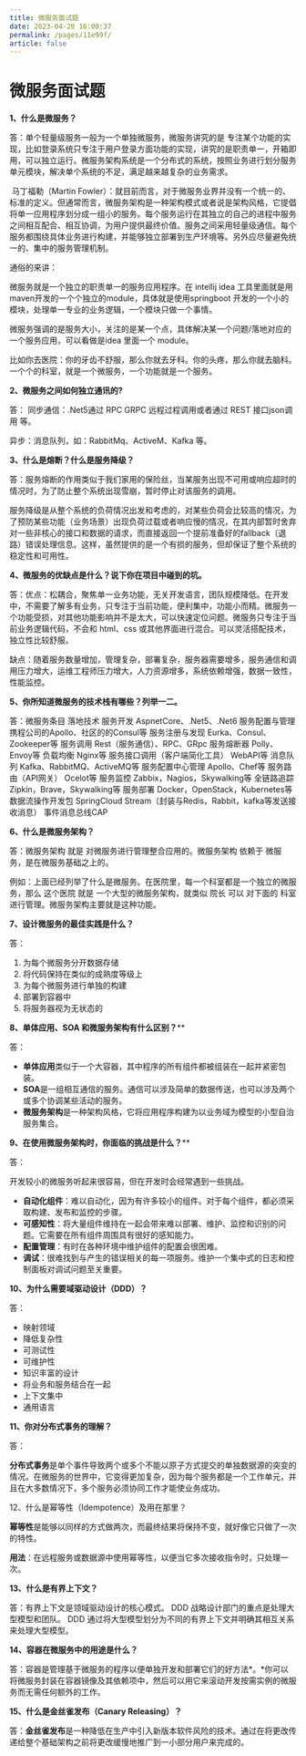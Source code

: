 ```yaml
---
title: 微服务面试题
date: 2023-04-20 16:00:37
permalink: /pages/11e99f/
article: false
---
```

# 微服务面试题

**1、什么是微服务？**

答：单个轻量级服务一般为一个单独微服务，微服务讲究的是 专注某个功能的实现，比如登录系统只专注于用户登录方面功能的实现，讲究的是职责单一，开箱即用，可以独立运行。微服务架构系统是一个分布式的系统，按照业务进行划分服务单元模块，解决单个系统的不足，满足越来越复杂的业务需求。

​    马丁福勒（Martin Fowler）：就目前而言，对于微服务业界并没有一个统一的、标准的定义。但通常而言，微服务架构是一种架构模式或者说是架构风格，它提倡将单一应用程序划分成一组小的服务。每个服务运行在其独立的自己的进程中服务之间相互配合、相互协调，为用户提供最终价值。服务之间采用轻量级通信。每个服务都围绕具体业务进行构建，并能够独立部署到生产环境等。另外应尽量避免统一的、集中的服务管理机制。

通俗的来讲：

微服务就是一个独立的职责单一的服务应用程序。在 intellij idea 工具里面就是用maven开发的一个个独立的module，具体就是使用springboot 开发的一个小的模块，处理单一专业的业务逻辑，一个模块只做一个事情。

微服务强调的是服务大小，关注的是某一个点，具体解决某一个问题/落地对应的一个服务应用，可以看做是idea 里面一个 module。

比如你去医院：你的牙齿不舒服，那么你就去牙科。你的头疼，那么你就去脑科。一个个的科室，就是一个微服务，一个功能就是一个服务。

**2、微服务之间如何独立通讯的?**

答： 同步通信：.Net5通过 RPC GRPC 远程过程调用或者通过 REST  接口json调用 等。

 异步：消息队列，如：RabbitMq、ActiveM、Kafka 等。

**3、什么是熔断？什么是服务降级？**

答：服务熔断的作用类似于我们家用的保险丝，当某服务出现不可用或响应超时的情况时，为了防止整个系统出现雪崩，暂时停止对该服务的调用。

服务降级是从整个系统的负荷情况出发和考虑的，对某些负荷会比较高的情况，为了预防某些功能（业务场景）出现负荷过载或者响应慢的情况，在其内部暂时舍弃对一些非核心的接口和数据的请求，而直接返回一个提前准备好的fallback（退路）错误处理信息。这样，虽然提供的是一个有损的服务，但却保证了整个系统的稳定性和可用性。

**4、微服务的优缺点是什么？说下你在项目中碰到的坑。**

答：优点：松耦合，聚焦单一业务功能，无关开发语言，团队规模降低。在开发中，不需要了解多有业务，只专注于当前功能，便利集中，功能小而精。微服务一个功能受损，对其他功能影响并不是太大，可以快速定位问题。微服务只专注于当前业务逻辑代码，不会和 html、css 或其他界面进行混合。可以灵活搭配技术，独立性比较舒服。

​      缺点：随着服务数量增加，管理复杂，部署复杂，服务器需要增多，服务通信和调用压力增大，运维工程师压力增大，人力资源增多，系统依赖增强，数据一致性，性能监控。

**5、你所知道微服务的技术栈有哪些？列举一二。**

答：微服务条目 落地技术
服务开发 AspnetCore、.Net5、.Net6
服务配置与管理 携程公司的Apollo、社区的的Consul等
服务注册与发现 Eurka、Consul、Zookeeper等
服务调用 Rest（服务通信）、RPC、GRpc
服务熔断器 Polly、Envoy等
负载均衡 Nginx等
服务接口调用（客户端简化工具） WebAPI等
消息队列 Kafka、RabbitMQ、ActiveMQ等
服务配置中心管理 Apollo、Chef等
服务路由（API网关） Ocelot等
服务监控 Zabbix，Nagios，Skywalking等
全链路追踪 Zipkin，Brave，Skywalking等
服务部署 Docker，OpenStack，Kubernetes等
数据流操作开发包 SpringCloud Stream（封装与Redis，Rabbit，kafka等发送接收消息）
事件消息总线CAP

**6、什么是微服务架构？**

答：微服务架构 就是 对微服务进行管理整合应用的。微服务架构 依赖于 微服务，是在微服务基础之上的。

例如：上面已经列举了什么是微服务。在医院里，每一个科室都是一个独立的微服务，那么 这个医院 就是 一个大型的微服务架构，就类似 院长 可以 对下面的 科室进行管理。微服务架构主要就是这种功能。

**7、设计微服务的最佳实践是什么？**

答：

1. 为每个微服务分开数据存储
2. 将代码保持在类似的成熟度等级上
3. 为每个微服务进行单独的构建
4. 部署到容器中
5. 将服务器视为无状态的

**8、单体应用、SOA 和微服务架构有什么区别？****

答：

- **单体应用**类似于一个大容器，其中程序的所有组件都被组装在一起并紧密包装。
- **SOA**是一组相互通信的服务。通信可以涉及简单的数据传送，也可以涉及两个或多个协调某些活动的服务。
- **微服务架构**是一种架构风格，它将应用程序构建为以业务域为模型的小型自治服务集合。

**9、在使用微服务架构时，你面临的挑战是什么？****

答：

开发较小的微服务听起来很容易，但在开发时会经常遇到一些挑战。

- **自动化组件**：难以自动化，因为有许多较小的组件。对于每个组件，都必须采取构建、发布和监控的步骤。
- **可感知性**：将大量组件维持在一起会带来难以部署、维护、监控和识别的问题。它需要在所有组件周围具有很好的感知能力。
- **配置管理**：有时在各种环境中维护组件的配置会很困难。
- **调试**：很难找到与产生的错误相关的每一项服务。维护一个集中式的日志和控制面板对调试问题至关重要。

**10、为什么需要域驱动设计（DDD）？**

答：

- 映射领域
- 降低复杂性
- 可测试性
- 可维护性
- 知识丰富的设计
- 将业务和服务结合在一起
- 上下文集中
- 通用语言

**11、你对分布式事务的理解？**

答：

**分布式事务**是单个事件导致两个或多个不能以原子方式提交的单独数据源的突变的情况。在微服务的世界中，它变得更加复杂，因为每个服务都是一个工作单元，并且在大多数情况下，多个服务必须协同工作才能使业务成功。

12、什么是幂等性（Idempotence）及用在那里？

**幂等性**是能够以同样的方式做两次，而最终结果将保持不变，就好像它只做了一次的特性。

**用法**：在远程服务或数据源中使用幂等性，以便当它多次接收指令时，只处理一次。

**13、什么是有界上下文？**

答：有界上下文是领域驱动设计的核心模式。 DDD 战略设计部门的重点是处理大型模型和团队。 DDD 通过将大型模型划分为不同的有界上下文并明确其相互关系来处理大型模型。

**14、容器在微服务中的用途是什么？**

答：容器是管理基于微服务的程序以便单独开发和部署它们的好方法*。*你可以将微服务封装在容器镜像及其依赖项中，然后可以用它来滚动开发按需实例的微服务而无需任何额外的工作。

**15、什么是金丝雀发布（Canary Releasing）？**

答：**金丝雀发布**是一种降低在生产中引入新版本软件风险的技术。通过在将更改传递给整个基础架构之前将更改缓慢地推广到一小部分用户来完成的。